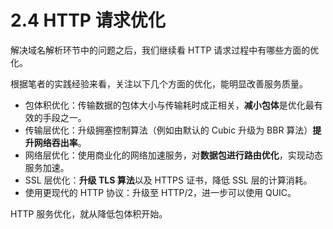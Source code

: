 # 2.4 HTTP 请求优化

解决域名解析环节中的问题之后，我们继续看 HTTP 请求过程中有哪些方面的优化。

根据笔者的实践经验来看，关注以下几个方面的优化，能明显改善服务质量。

- 包体积优化：传输数据的包体大小与传输耗时成正相关，**减小包体**是优化最有效的手段之一。
- 传输层优化：升级拥塞控制算法（例如由默认的 Cubic 升级为 BBR 算法）**提升网络吞出率**。
- 网络层优化：使用商业化的网络加速服务，对**数据包进行路由优化**，实现动态服务加速。
- SSL 层优化：**升级 TLS 算法**以及 HTTPS 证书，降低 SSL 层的计算消耗。
- 使用更现代的 HTTP 协议：升级至 HTTP/2，进一步可以使用 QUIC。

HTTP 服务优化，就从降低包体积开始。